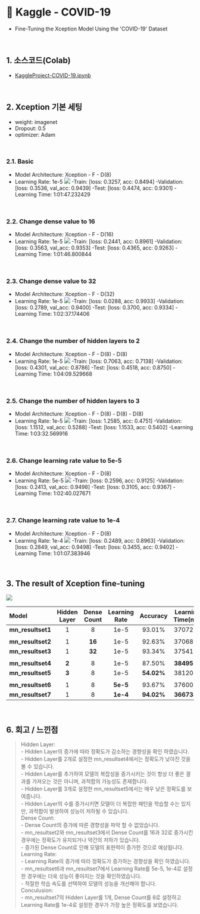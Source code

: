 # :pushpin: Kaggle - COVID-19
- Fine-Tuning the Xception Model Using the 'COVID-19' Dataset

</br>

## 1. 소스코드(Colab)
- [KaggleProject-COVID-19.ipynb](https://colab.research.google.com/drive/18BXx_fb77k9KbYsv_bVidVf9FhbqK2KA#scrollTo=f2XiUpwDXhNq)

</br>

## 2. Xception 기본 세팅
- weight: imagenet
- Dropout: 0.5
- optimizer: Adam

</br>

### 2.1. Basic
- Model Architecture: Xception - F - D(8)
- Learning Rate: 1e-5
![](./Graph/1.png)
-Train: [loss: 0.3257, acc: 0.8494]
-Validation: [loss: 0.3536, val_acc: 0.9439]
-Test: [loss: 0.4474, acc: 0.9301]
-Learning Time: 1:01:47.232429

</br>

### 2.2. Change dense value to 16
- Model Architecture: Xception - F - D(16)
- Learning Rate: 1e-5
![](./Graph/2.png)
-Train: [loss: 0.2441, acc: 0.8961]
-Validation: [loss: 0.3563, val_acc: 0.9353]
-Test: [loss: 0.4365, acc: 0.9263]
-Learning Time: 1:01:46.800844

</br>

### 2.3. Change dense value to 32
- Model Architecture: Xception - F - D(32)
- Learning Rate: 1e-5
![](./Graph/3.png)
-Train: [loss: 0.0288, acc: 0.9933]
-Validation: [loss: 0.2789, val_acc: 0.9400]
-Test: [loss: 0.3700, acc: 0.9334]
-Learning Time: 1:02:37.174406

</br>

### 2.4. Change the number of hidden layers to 2
- Model Architecture: Xception - F - D(8) - D(8)
- Learning Rate: 1e-5
![](./Graph/4.png)
-Train: [loss: 0.7063, acc: 0.7138]
-Validation: [loss: 0.4301, val_acc: 0.8786]
-Test: [loss: 0.4518, acc: 0.8750]
-Learning Time: 1:04:09.529668

</br>

### 2.5. Change the number of hidden layers to 3
- Model Architecture: Xception - F - D(8) - D(8) - D(8)
- Learning Rate: 1e-5
![](./Graph/5.png)
-Train: [loss: 1.2585, acc: 0.4751]
-Validation: [loss: 1.1512, val_acc: 0.5288]
-Test: [loss: 1.1533, acc: 0.5402]
-Learning Time: 1:03:32.569916

</br>

### 2.6. Change learning rate value to 5e-5
- Model Architecture: Xception - F - D(8)
- Learning Rate: 5e-5
![](./Graph/6.png)
-Train: [loss: 0.2596, acc: 0.9125]
-Validation: [loss: 0.2413, val_acc: 0.9498]
-Test: [loss: 0.3105, acc: 0.9367]
-Learning Time: 1:02:40.027671

</br>

### 2.7. Change learning rate value to 1e-4
- Model Architecture: Xception - F - D(8)
- Learning Rate: 1e-4
![](./Graph/7.png)
-Train: [loss: 0.2489, acc: 0.8963]
-Validation: [loss: 0.2849, val_acc: 0.9498]
-Test: [loss: 0.3455, acc: 0.9402]
-Learning Time: 1:01:07.383946

</br>

## 3. The result of Xception fine-tuning

![](./Graph/result.png)

| Model | Hidden Layer | Dense Count | Learning Rate | Accuracy | Learning Time(ms) | 
| :-- | :-: | :-: | :-: | :-: | :-: |
| **mn_resultset1** | 1 | 8 | 1e-5 | 93.01% | 3707232 |
|  |  |  |  |  |  |
| **mn_resultset2** | 1 | **16** | 1e-5 | 92.63% | 3706800 |
| **mn_resultset3** | 1 | **32** | 1e-5 | 93.34% | 3754174 |
|  |  |  |  |  |  |
| **mn_resultset4** | **2** | 8 | 1e-5 | 87.50% | **3849529** |
| **mn_resultset5** | **3** | 8 | 1e-5 | **54.02%** | 3812059 |
|  |  |  |  |  |  |
| **mn_resultset6** | 1 | 8 | **5e-5** | 93.67% | 3760027 |
| **mn_resultset7** | 1 | 8 | **1e-4** | **94.02%** | **3667383** |

<br>

## 6. 회고 / 느낀점
>Hidden Layer:<br>
	- Hidden Layer의 증가에 따라 정확도가 감소하는 경향성을 확인 하였습니다.<br>
	- Hidden Layer를 2개로 설정한 mn_resultset4에서는 정확도가 낮아진 것을 볼 수 있습니다.<br>
	- Hidden Layer를 추가하여 모델의 복잡성을 증가시키는 것이 항상 더 좋은 결과를 가져오는 것은 아니며, 과적합의 가능성도 존재합니다.<br>
	- Hidden Layer를 3개로 설정한 mn_resultset5에서는 매우 낮은 정확도를 보여줍니다.<br>
	- Hidden Layer의 수를 증가시키면 모델이 더 복잡한 패턴을 학습할 수는 있지만, 과적합이 발생하여 성능이 저하될 수 있습니다.<br>
>Dense Count:<br>
	- Dense Count의 증가에 따른 경향성을 파악 할 수 없었습니다.<br>
	- mn_resultset2와 mn_resultset3에서 Dense Count를 16과 32로 증가시킨 경우에는 정확도가 유지되거나 약간의 저하가 있습니다.<br>
	- 증가된 Dense Count로 인해 모델의 표현력이 증가한 것으로 예상됩니다.<br>
>Learning Rate:<br>
	- Learning Rate의 증가에 따라 정확도가 증가하는 경향성을 확인 하였습니다.<br>
	- mn_resultset6과 mn_resultset7에서 Learning Rate를 5e-5, 1e-4로 설정한 경우에는 더욱 성능이 좋아지는 것을 확인하였습니다.<br>
	- 적절한 학습 속도를 선택하여 모델의 성능을 개선해야 합니다.<br>
>Conculusion:<br>
	- mn_resultset7의 Hidden Layer를 1개, Dense Count를 8로 설정하고 Learning Rate를 1e-4로 설정한 경우가 가장 높은 정확도를 보였습니다.<br>

</br>
